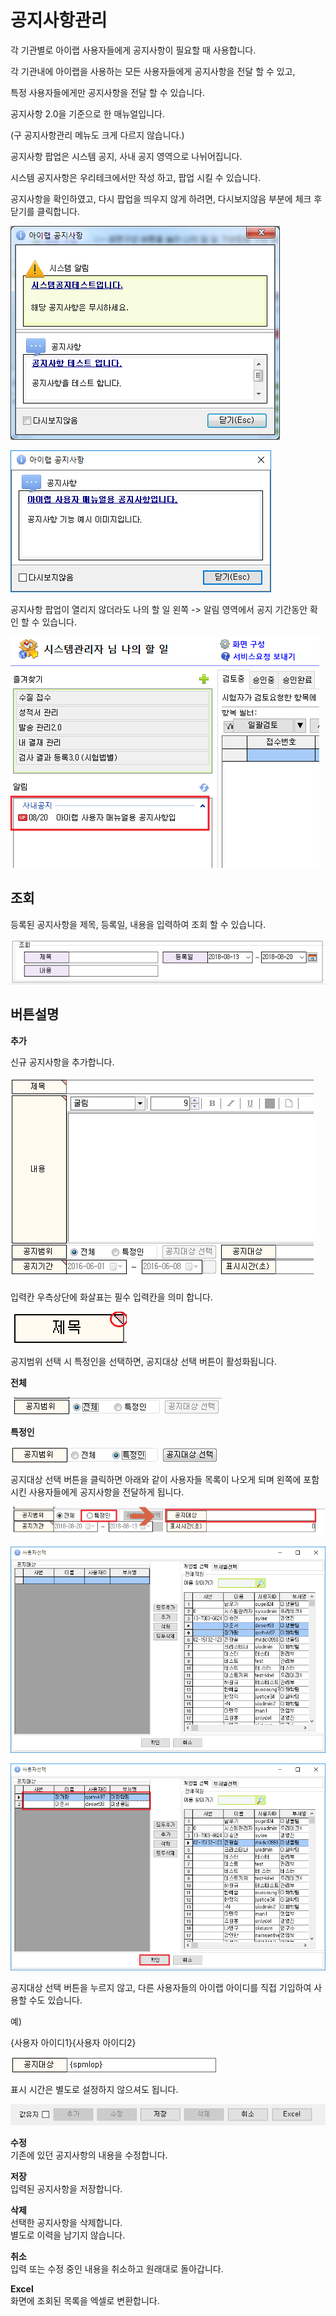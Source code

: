 # 공지사항관리

각 기관별로 아이랩 사용자들에게 공지사항이 필요할 때 사용합니다.

각 기관내에 아이랩을 사용하는 모든 사용자들에게 공지사항을 전달 할 수 있고,

특정 사용자들에게만 공지사항을 전달 할 수 있습니다.

공지사항 2.0을 기준으로 한 매뉴얼입니다.

\(구 공지사항관리 메뉴도 크게 다르지 않습니다.\)

공지사항 팝업은 시스템 공지, 사내 공지 영역으로 나뉘어집니다.

시스템 공지사항은 우리테크에서만 작성 하고, 팝업 시킬 수 있습니다.

공지사항을 확인하였고, 다시 팝업을 띄우지 않게 하려면, 다시보지않음 부분에 체크 후 닫기를 클릭합니다.

![&#xC6B0;&#xB9AC;&#xD14C;&#xD06C; &#xC544;&#xC774;&#xB7A9;&#xC5D0;&#xC11C; &#xBCF4;&#xB0B4;&#xB294; &#xC2DC;&#xC2A4;&#xD15C; &#xACF5;&#xC9C0;&#xC0AC;&#xD56D;](../.gitbook/assets/26.png)

![&#xAE30;&#xAD00;&#xC758; &#xAD00;&#xB9AC;&#xC790;&#xAC00; &#xC0AC;&#xC6A9;&#xC790;&#xC5D0;&#xAC8C; &#xBCF4;&#xB0B4;&#xB294; &#xACF5;&#xC9C0;&#xC0AC;&#xD56D;](../.gitbook/assets/5%20%284%29.png)

  
공지사항 팝업이 열리지 않더라도 나의 할 일 왼쪽 -&gt; 알림 영역에서 공지 기간동안 확인 할 수 있습니다.

![&#xC54C;&#xB9BC;&#xC601;&#xC5ED; - &#xACF5;&#xC9C0;&#xC0AC;&#xD56D; &#xD655;&#xC778;](../.gitbook/assets/6%20%282%29.png)

## 조회

등록된 공지사항을 제목, 등록일, 내용을 입력하여 조회 할 수 있습니다.

![](../.gitbook/assets/image%20%284%29.png)

## 버튼설명

**추가**

신규 공지사항을 추가합니다.

![](../.gitbook/assets/29.png)

입력칸 우측상단에 화살표는 필수 입력칸을 의미 합니다.

![](../.gitbook/assets/30.png)

공지범위 선택 시 특정인을 선택하면, 공지대상 선택 버튼이 활성화됩니다.

**전체**

![](../.gitbook/assets/31%20%284%29.png)

**특정인**

![](../.gitbook/assets/32%20%281%29.png)

공지대상 선택 버튼을 클릭하면 아래와 같이 사용자들 목록이 나오게 되며 왼쪽에 포함 시킨 사용자들에게 공지사항을 전달하게 됩니다.

![](../.gitbook/assets/image%20%282%29.png)

![](../.gitbook/assets/image%20%283%29.png)

![](../.gitbook/assets/image%20%288%29.png)

공지대상 선택 버튼을 누르지 않고, 다른 사용자들의 아이랩 아이디를 직접 기입하여 사용할 수도 있습니다.

예\)

 {사용자 아이디1}{사용자 아이디2}

![](../.gitbook/assets/35%20%282%29.png)

표시 시간은 별도로 설정하지 않으셔도 됩니다.

![](../.gitbook/assets/image%20%2811%29.png)

**수정**  
기존에 있던 공지사항의 내용을 수정합니다.

**저장**  
입력된 공지사항을 저장합니다.

**삭제**  
선택한 공지사항을 삭제합니다.  
별도로 이력을 남기지 않습니다.

**취소**  
입력 또는 수정 중인 내용을 취소하고 원래대로 돌아갑니다.

**Excel**  
화면에 조회된 목록을 엑셀로 변환합니다.

